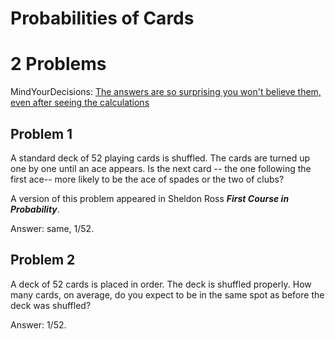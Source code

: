 # Probabilities of Cards

# 2 Problems
MindYourDecisions: [The answers are so surprising you won't believe them, even after seeing the calculations](https://youtu.be/316GRjuKgT0?si=mLd5B5h7QVkp1Q9m)

## Problem 1
A standard deck of 52 playing cards is shuffled. 
The cards are turned up one by one until an ace appears. 
Is the next card 
-- the one following the first ace-- 
more likely to be the ace of spades or the two of clubs?

A version of this problem appeared in Sheldon Ross __*First Course in Probability*__.

Answer: same, 1/52.

## Problem 2
A deck of 52 cards is placed in order.
The deck is shuffled properly. How many cards, on average,
do you expect to be in the same spot as before the deck 
was shuffled?

Answer: 1/52.


